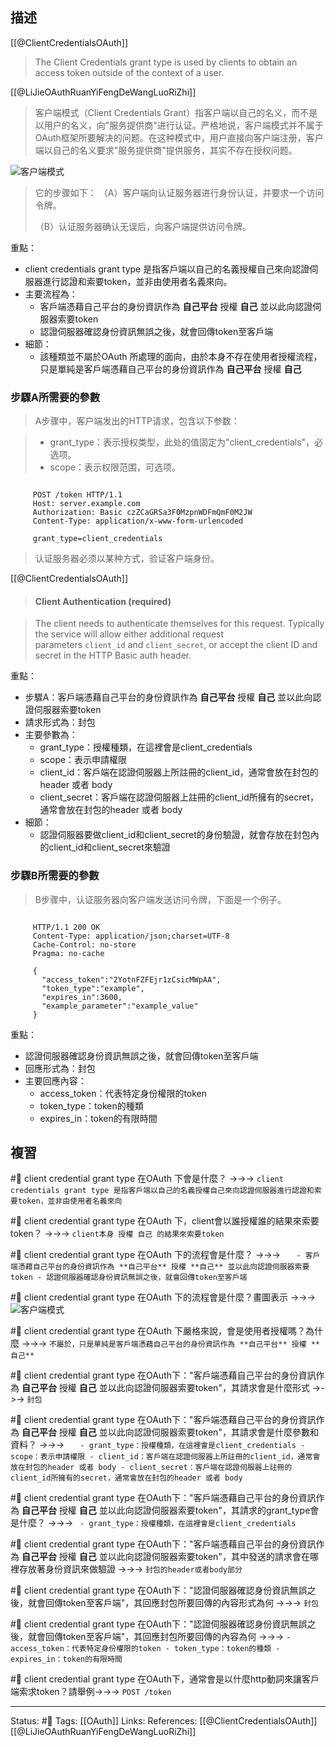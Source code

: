 ## 描述

[[@ClientCredentialsOAuth]]
> The Client Credentials grant type is used by clients to obtain an access token outside of the context of a user.


[[@LiJieOAuthRuanYiFengDeWangLuoRiZhi]]

> 客户端模式（Client Credentials Grant）指客户端以自己的名义，而不是以用户的名义，向"服务提供商"进行认证。严格地说，客户端模式并不属于OAuth框架所要解决的问题。在这种模式中，用户直接向客户端注册，客户端以自己的名义要求"服务提供商"提供服务，其实不存在授权问题。


![客户端模式](https://www.ruanyifeng.com/blogimg/asset/2014/bg2014051207.png)


> 它的步骤如下：
> （A）客户端向认证服务器进行身份认证，并要求一个访问令牌。
> 
> （B）认证服务器确认无误后，向客户端提供访问令牌。

重點：
- client credentials grant type 是指客戶端以自己的名義授權自己來向認證伺服器進行認證和索要token，並非由使用者名義來向。
- 主要流程為：
	- 客戶端憑藉自己平台的身份資訊作為 **自己平台** 授權 **自己** 並以此向認證伺服器索要token
	- 認證伺服器確認身份資訊無誤之後，就會回傳token至客戶端
- 細節：
	- 該種類並不屬於OAuth 所處理的面向，由於本身不存在使用者授權流程，只是單純是客戶端憑藉自己平台的身份資訊作為 **自己平台** 授權 **自己** 


### 步驟A所需要的參數

> A步骤中，客户端发出的HTTP请求，包含以下参数：

> -   grant_type：表示授权类型，此处的值固定为"client_credentials"，必选项。
> -   scope：表示权限范围，可选项。

```http

     POST /token HTTP/1.1
     Host: server.example.com
     Authorization: Basic czZCaGRSa3F0MzpnWDFmQmF0M2JW
     Content-Type: application/x-www-form-urlencoded

     grant_type=client_credentials
```
> 认证服务器必须以某种方式，验证客户端身份。

[[@ClientCredentialsOAuth]]
> #### Client Authentication (required)

> The client needs to authenticate themselves for this request. Typically the service will allow either additional request parameters `client_id` and `client_secret`, or accept the client ID and secret in the HTTP Basic auth header.

重點：
- 步驟A：客戶端憑藉自己平台的身份資訊作為 **自己平台** 授權 **自己** 並以此向認證伺服器索要token
- 請求形式為：封包
- 主要參數為：
	- grant_type：授權種類，在這裡會是client_credentials
	- scope：表示申請權限
	- client_id：客戶端在認證伺服器上所註冊的client_id，通常會放在封包的header 或者 body
	- client_secret：客戶端在認證伺服器上註冊的client_id所擁有的secret，通常會放在封包的header 或者 body
- 細節：
	- 認證伺服器要做client_id和client_secret的身份驗證，就會存放在封包內的client_id和client_secret來驗證

### 步驟B所需要的參數

> B步骤中，认证服务器向客户端发送访问令牌，下面是一个例子。

```http

     HTTP/1.1 200 OK
     Content-Type: application/json;charset=UTF-8
     Cache-Control: no-store
     Pragma: no-cache

     {
       "access_token":"2YotnFZFEjr1zCsicMWpAA",
       "token_type":"example",
       "expires_in":3600,
       "example_parameter":"example_value"
     }
```

重點：
- 認證伺服器確認身份資訊無誤之後，就會回傳token至客戶端
- 回應形式為：封包
- 主要回應內容：
	- access_token：代表特定身份權限的token
	- token_type：token的種類
	- expires_in：token的有限時間

## 複習

#🧠 client credential grant type 在OAuth 下會是什麼？ ->->-> `client credentials grant type 是指客戶端以自己的名義授權自己來向認證伺服器進行認證和索要token，並非由使用者名義來向`
<!--SR:!2024-03-10,208,250-->

#🧠 client credential grant type 在OAuth 下，client會以誰授權誰的結果來索要token？ ->->-> `client本身 授權 自己 的結果來索要token`
<!--SR:!2023-09-19,44,228-->

#🧠 client credential grant type 在OAuth 下的流程會是什麼？ ->->-> `	- 客戶端憑藉自己平台的身份資訊作為 **自己平台** 授權 **自己** 並以此向認證伺服器索要token - 認證伺服器確認身份資訊無誤之後，就會回傳token至客戶端`
<!--SR:!2024-04-09,236,248-->

#🧠 client credential grant type 在OAuth 下的流程會是什麼？畫圖表示 ->->-> ![客户端模式](https://www.ruanyifeng.com/blogimg/asset/2014/bg2014051207.png)
<!--SR:!2023-05-25,41,248-->

#🧠 client credential grant type 在OAuth 下嚴格來說，會是使用者授權嗎？為什麼 ->->-> `不屬於，只是單純是客戶端憑藉自己平台的身份資訊作為 **自己平台** 授權 **自己** `
<!--SR:!2024-02-12,189,248-->

#🧠 client credential grant type 在OAuth下："客戶端憑藉自己平台的身份資訊作為 **自己平台** 授權 **自己** 並以此向認證伺服器索要token"，其請求會是什麼形式 ->->-> `封包`
<!--SR:!2023-05-26,41,230-->

#🧠 client credential grant type 在OAuth下："客戶端憑藉自己平台的身份資訊作為 **自己平台** 授權 **自己** 並以此向認證伺服器索要token"，其請求會是什麼參數和資料？ ->->-> `	- grant_type：授權種類，在這裡會是client_credentials - scope：表示申請權限 - client_id：客戶端在認證伺服器上所註冊的client_id，通常會放在封包的header 或者 body - client_secret：客戶端在認證伺服器上註冊的client_id所擁有的secret，通常會放在封包的header 或者 body`
<!--SR:!2023-09-07,104,250-->


#🧠 client credential grant type 在OAuth下："客戶端憑藉自己平台的身份資訊作為 **自己平台** 授權 **自己** 並以此向認證伺服器索要token"，其請求的grant_type會是什麼？ ->->-> `	- grant_type：授權種類，在這裡會是client_credentials`
<!--SR:!2024-04-15,242,250-->

#🧠 client credential grant type 在OAuth下："客戶端憑藉自己平台的身份資訊作為 **自己平台** 授權 **自己** 並以此向認證伺服器索要token"，其中發送的請求會在哪裡存放著身份資訊來做驗證 ->->-> `封包的header或者body部分`
<!--SR:!2023-10-06,98,208-->


#🧠 client credential grant type 在OAuth下："認證伺服器確認身份資訊無誤之後，就會回傳token至客戶端"，其回應封包所要回傳的內容形式為何 ->->-> `封包`
<!--SR:!2023-05-10,27,228-->


#🧠 client credential grant type 在OAuth下："認證伺服器確認身份資訊無誤之後，就會回傳token至客戶端"，其回應封包所要回傳的內容為何 ->->-> `- access_token：代表特定身份權限的token - token_type：token的種類 - expires_in：token的有限時間`
<!--SR:!2024-01-18,164,228-->

#🧠  client credential grant type 在OAuth下，通常會是以什麼http動詞來讓客戶端索求token？請舉例->->-> `POST /token`
<!--SR:!2023-09-08,105,250-->




---
Status: #🌱 
Tags:
[[OAuth]]
Links:
References:
[[@ClientCredentialsOAuth]]
[[@LiJieOAuthRuanYiFengDeWangLuoRiZhi]]